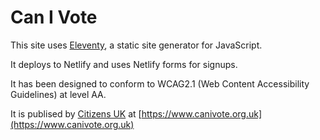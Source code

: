 # Can I Vote

This site uses [Eleventy](https://www.11ty.io/), a static site generator for JavaScript.

It deploys to Netlify and uses Netlify forms for signups.

It has been designed to conform to WCAG2.1 (Web Content Accessibility Guidelines) at level AA.

It is publised by [Citizens UK](https://www.citizensuk.org/) at [https://www.canivote.org.uk](https://www.canivote.org.uk)